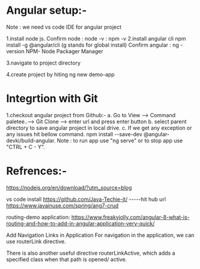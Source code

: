 Angular setup:-
==============
Note : we need vs code IDE for angular project

1.install node js.
  Confirm node : node -v
               : npm -v
2.install angular cli 
	npm install -g @angular/cli   (g stands for global install)
  Confirm angular : ng -version
  NPM- Node Packager Manager
  
 3.navigate to project directory
 
 4.create project by hiting
	 ng new demo-app
 
 Integrtion with Git
 ===================
 1.checkout angular project from Github:-
 	a.	Go to View --> Command paletee..--> Git Clone --> enter url and press enter button
	b.	select parent directory to save angular project in local drive.
	c. 	If we get any exception or any issues hit bellow command.
		npm install --save-dev @angular-devki/build-angular.
Note : to run app use "ng serve" or to stop app use "CTRL + C - Y".
	
Refrences:-
=========
https://nodejs.org/en/download/?utm_source=blog

vs code install
https://github.com/Java-Techie-jt/     -----hit hub url
https://www.javainuse.com/spring/ang7-crud

routing-demo application:
https://www.freakyjolly.com/angular-8-what-is-routing-and-how-to-add-in-angular-application-very-quick/

Add Navigation Links in Application
For navigation in the application, we can use routerLink directive.

There is also another useful directive routerLinkActive, which adds a specified class when that path is opened/ active.
